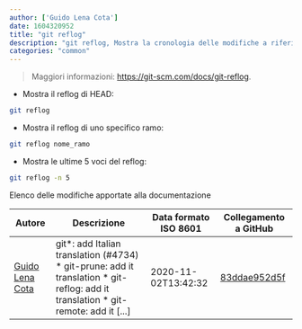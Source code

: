 ```yaml
---
author: ['Guido Lena Cota']
date: 1604320952
title: "git reflog"
description: "git reflog, Mostra la cronologia delle modifiche a riferimenti locali come HEAD, rami o tag."
categories: "common"
---
```

> Maggiori informazioni: <https://git-scm.com/docs/git-reflog>.

- Mostra il reflog di HEAD:

```bash
git reflog
```

- Mostra il reflog di uno specifico ramo:

```bash
git reflog nome_ramo
```

- Mostra le ultime 5 voci del reflog:

```bash
git reflog -n 5
```
Elenco delle modifiche apportate alla documentazione


Autore | Descrizione | Data formato ISO 8601 | Collegamento a GitHub
------|-----|-----|-----
[Guido Lena Cota](mailto:guido.lenacota@gmail.com) | git*: add Italian translation (#4734) * git-prune: add it translation * git-reflog: add it translation * git-remote: add it [...] | 2020-11-02T13:42:32 | [83ddae952d5f](https://github.com/tldr-pages/tldr/commit/83ddae952d5f3e99161567eb39dece72465f77fa)

